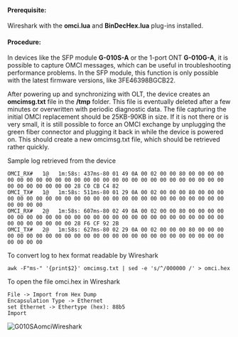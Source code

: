 #### Prerequisite:

Wireshark with the <b>omci.lua</b> and <b>BinDecHex.lua</b> plug-ins installed.


#### Procedure:

In devices like the SFP module <b>G-010S-A</b> or the 1-port ONT <b>G-010G-A</b>, it is possible to capture OMCI messages, which can be useful in troubleshooting performance problems.
In the SFP module, this function is only possible with the latest firmware versions, like 3FE46398BGCB22.

After powering up and synchronizing with OLT, the device creates an <b>omcimsg.txt</b> file in the <b>/tmp</b> folder. This file is eventually deleted after a few minutes or overwritten with periodic diagnostic data.
The file capturing the initial OMCI replacement should be 25KB-90KB in size. If it is not there or is very small, it is still possible to force an OMCI exchange by unplugging the green fiber connector and plugging it back in while the device is powered on. This should create a new omcimsg.txt file, which should be retrieved rather quickly.



Sample log retrieved from the device
```
OMCI_RX#   1@   1m:58s: 437ms-80 01 49 0A 00 02 00 00 80 00 00 00 00 00 00 00 00 00 00 00 00 00 00 00 00 00 00 00 00 00 00 00 00 00 00 00 00 00 00 00 00 00 00 28 C0 CB C4 82 
OMCI_TX#   1@   1m:58s: 511ms-80 01 29 0A 00 02 00 00 00 80 00 00 00 00 00 00 00 00 00 00 00 00 00 00 00 00 00 00 00 00 00 00 00 00 00 00 00 00 00 00 
OMCI_RX#   2@   1m:58s: 607ms-80 02 49 0A 00 02 00 00 80 00 00 00 00 00 00 00 00 00 00 00 00 00 00 00 00 00 00 00 00 00 00 00 00 00 00 00 00 00 00 00 00 00 00 28 F6 CF 92 2B 
OMCI_TX#   2@   1m:58s: 627ms-80 02 29 0A 00 02 00 00 00 80 00 00 00 00 00 00 00 00 00 00 00 00 00 00 00 00 00 00 00 00 00 00 00 00 00 00 00 00 00 00
```
To convert log to hex format readable by Wireshark
   
```
awk -F"ms-" '{print$2}' omcimsg.txt | sed -e 's/^/000000 /' > omci.hex
```

To open the file omci.hex in Wireshark
```
File -> Import from Hex Dump
Encapsulation Type -> Ethernet
set Ethernet -> Ethertype (hex): 88b5
Import
```

![G010SAomciWireshark](https://user-images.githubusercontent.com/52431348/197816198-390bf38e-bf93-4112-aad4-615261f0f2bf.png)


